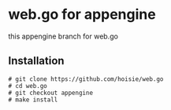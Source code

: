 # web.go for appengine

this appengine branch for web.go

## Installation

    # git clone https://github.com/hoisie/web.go
    # cd web.go
    # git checkout appengine
    # make install
